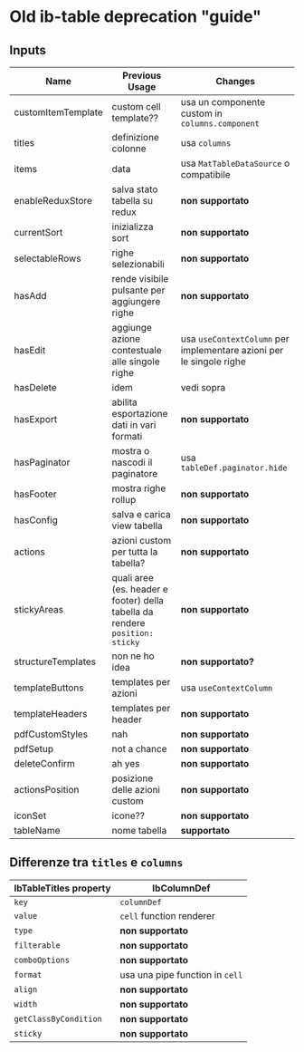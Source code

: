 # Old ib-table deprecation "guide"

## Inputs

|Name|Previous Usage|Changes
|-|-|-|
customItemTemplate|custom cell template??|usa un componente custom in `columns.component`
titles|definizione colonne|usa `columns`
items|data|usa `MatTableDataSource` o compatibile
enableReduxStore|salva stato tabella su redux|**non supportato**
currentSort|inizializza sort|**non supportato**
selectableRows|righe selezionabili|**non supportato**
hasAdd|rende visibile pulsante per aggiungere righe|**non supportato**
hasEdit|aggiunge azione contestuale alle singole righe|usa `useContextColumn` per implementare azioni per le singole righe
hasDelete|idem|vedi sopra
hasExport|abilita esportazione dati in vari formati|**non supportato**
hasPaginator|mostra o nascodi il paginatore|usa `tableDef.paginator.hide`
hasFooter|mostra righe rollup|**non supportato**
hasConfig|salva e carica view tabella|**non supportato**
actions|azioni custom per tutta la tabella?|**non supportato**
stickyAreas|quali aree (es. header e footer) della tabella da rendere `position: sticky`|**non supportato**
structureTemplates|non ne ho idea|**non supportato?**
templateButtons|templates per azioni|usa `useContextColumn`
templateHeaders|templates per header|**non supportato**
pdfCustomStyles|nah|**non supportato**
pdfSetup|not a chance|**non supportato**
deleteConfirm|ah yes|**non supportato**
actionsPosition|posizione delle azioni custom|**non supportato**
iconSet|icone??|**non supportato**
tableName|nome tabella|**supportato**

## Differenze tra `titles` e `columns`

IbTableTitles property|IbColumnDef
|-|-|
`key`|`columnDef`
`value`|`cell` function renderer
`type`|**non supportato**
`filterable`|**non supportato**
`comboOptions`|**non supportato**
`format`|usa una pipe function in `cell`
`align`|**non supportato**
`width`|**non supportato**
`getClassByCondition`|**non supportato**
`sticky`|**non supportato**